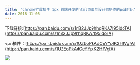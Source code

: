 ```yaml
---
title: 'chrome扩展插件 1px 前端开发的html页面与设计师制作的psd对比'
date: 2018-11-05
---   
```

下载链接:[https://pan.baidu.com/s/1nB2JJp9hhqRKA7l95idoTA](https://pan.baidu.com/s/1nB2JJp9hhqRKA7l95idoTA)

vpn插件：[https://pan.baidu.com/s/1UZEoPkAdCeYYpIK2HfVgfA](https://pan.baidu.com/s/1UZEoPkAdCeYYpIK2HfVgfA)

![](https://img-blog.csdnimg.cn/20181105100014781.png?x-oss-processimage/watermark,type_ZmFuZ3poZW5naGVpdGk,shadow_10,text_aHR0cHM6Ly9ibG9nLmNzZG4ubmV0L3h1dG9uZ2Jhbw,size_16,color_FFFFFF,t_70)